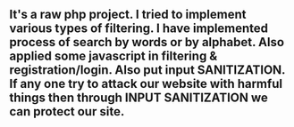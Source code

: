 ## It's a raw php project. I tried to implement various types of filtering. I have implemented process of search by words or by alphabet. Also applied some javascript in filtering & registration/login. Also put input SANITIZATION. If any one try to attack our website with harmful things then through INPUT SANITIZATION we can protect our site.
 
